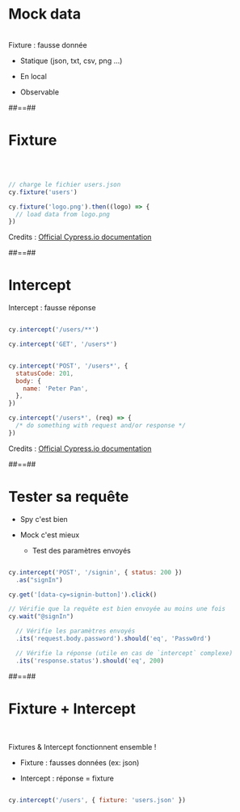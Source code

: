 # Mock data
<br/>
Fixture : fausse donnée  
<br/>

 * Statique (json, txt, csv, png ...)

 * En local

 * Observable


##==##

# Fixture
<br/>

```js

// charge le fichier users.json
cy.fixture('users')

cy.fixture('logo.png').then((logo) => {
  // load data from logo.png
})


```

Credits : [Official Cypress.io documentation](https://docs.cypress.io/api/commands/fixture#Syntax)


##==##

# Intercept

Intercept : fausse réponse


```js

cy.intercept('/users/**')

cy.intercept('GET', '/users*')


cy.intercept('POST', '/users*', {
  statusCode: 201,
  body: {
    name: 'Peter Pan',
  },
})

cy.intercept('/users*', (req) => {
  /* do something with request and/or response */
})

```

Credits : [Official Cypress.io documentation](https://docs.cypress.io/api/commands/intercept#Usage)

##==##

# Tester sa requête

 * Spy c'est bien 
 
 * Mock c'est mieux 
   * Test des paramètres envoyés

```js

cy.intercept('POST', '/signin', { status: 200 })
  .as("signIn")

cy.get('[data-cy=signin-button]').click()

// Vérifie que la requête est bien envoyée au moins une fois 
cy.wait("@signIn")

  // Vérifie les paramètres envoyés
  .its('request.body.password').should('eq', 'Passw0rd')

  // Vérifie la réponse (utile en cas de `intercept` complexe)
  .its('response.status').should('eq', 200)


```

##==##

# Fixture + Intercept
<br/>

Fixtures & Intercept fonctionnent ensemble ! 

 * Fixture : fausses données (ex: json)

 * Intercept : réponse = fixture

```js

cy.intercept('/users', { fixture: 'users.json' })


```
